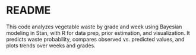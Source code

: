 # README
This code analyzes vegetable waste by grade and week using Bayesian modeling in Stan, with R for data prep, prior estimation, and visualization. It predicts waste probability, compares observed vs. predicted values, and plots trends over weeks and grades.
